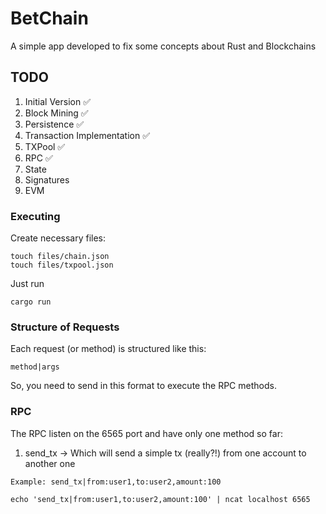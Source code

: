 # BetChain

A simple app developed to fix some concepts about Rust and Blockchains

## TODO

1. Initial Version ✅
2. Block Mining ✅
3. Persistence ✅
3. Transaction Implementation ✅
4. TXPool ✅
5. RPC ✅
6. State
7. Signatures
8. EVM


### Executing

Create necessary files:
```
touch files/chain.json
touch files/txpool.json
```

Just run
```
cargo run
```

### Structure of Requests

Each request (or method) is structured like this:
```
method|args
```

So, you need to send in this format to execute the RPC methods.

### RPC

The RPC listen on the 6565 port and have only one method so far:
1. send_tx -> Which will send a simple tx (really?!) from one account to another one
```
Example: send_tx|from:user1,to:user2,amount:100

echo 'send_tx|from:user1,to:user2,amount:100' | ncat localhost 6565
```
